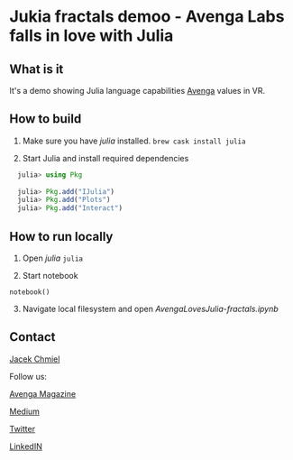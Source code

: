 # Jukia fractals demoo - Avenga Labs falls in love with Julia

## What is it

It's a demo showing Julia language capabilities [Avenga](https://avenga.com) values in VR.

## How to build

1. Make sure you have *julia* installed.
`brew cask install julia`

2. Start Julia and install required dependencies
```julia
  julia> using Pkg
    
  julia> Pkg.add("IJulia")
  julia> Pkg.add("Plots")
  julia> Pkg.add("Interact")
  ```

## How to run locally

1. Open *julia*
`julia`

2. Start notebook
```using IJulia
notebook()
```

3. Navigate local filesystem and open *AvengaLovesJulia-fractals.ipynb*

## Contact

[Jacek Chmiel](jacek.chmiel@avenga.com)

Follow us:

[Avenga Magazine](https://avenga.com/magazine)

[Medium](https://medium.com/avenga)

[Twitter](https://twitter.com/avenga_global)

[LinkedIN](https://www.linkedin.com/company/avenga/)
